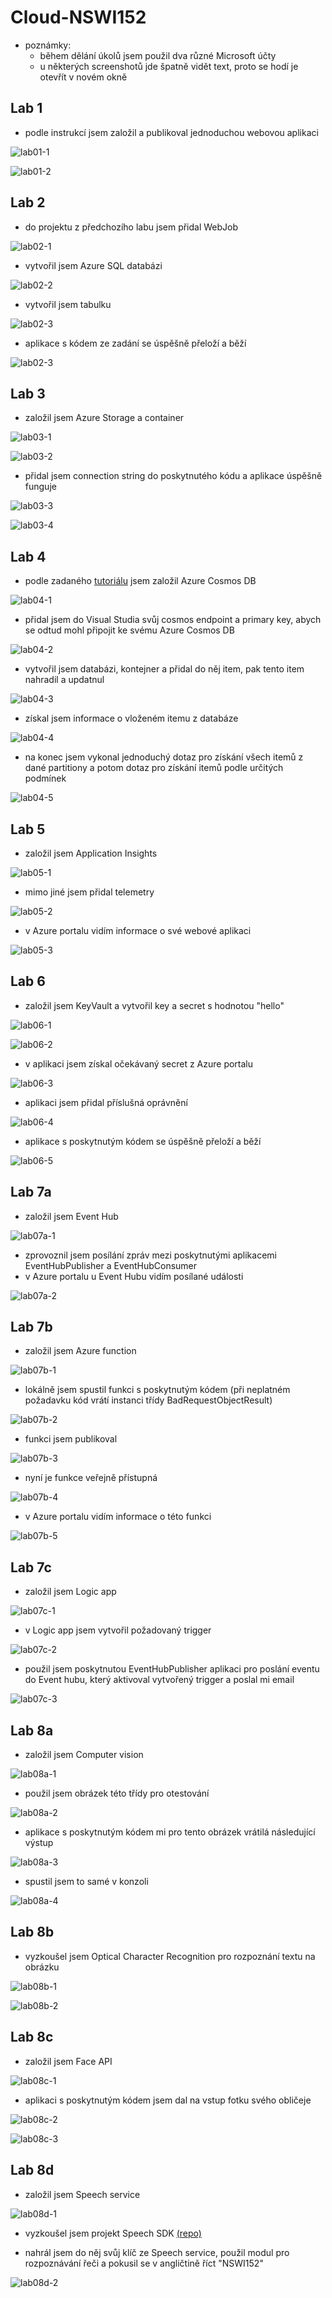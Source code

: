 # Cloud-NSWI152

- poznámky:
    - během dělání úkolů jsem použil dva různé Microsoft účty
    - u některých screenshotů jde špatně vidět text, proto se hodí je otevřít v novém okně

## Lab 1
- podle instrukcí jsem založil a publikoval jednoduchou webovou aplikaci

![lab01-1](Lab1-AppServicesDeployment/Lab1-01-VS-publish.png)

![lab01-2](Lab1-AppServicesDeployment/Lab1-02-Published-page.png)


## Lab 2

- do projektu z předchozího labu jsem přidal WebJob

![lab02-1](Lab2-AzureSQL/Lab-2-03-Web-Job.png)

- vytvořil jsem Azure SQL databázi

![lab02-2](Lab2-AzureSQL/Lab-2-01-Database-Created.png)

- vytvořil jsem tabulku

![lab02-3](Lab2-AzureSQL/Lab-2-02-Database-Query.png)

- aplikace s kódem ze zadání se úspěšně přeloží a běží

![lab02-3](Lab2-AzureSQL/Lab-2-04-App-Builded.png)


## Lab 3
- založil jsem Azure Storage a container

![lab03-1](Lab3-AzureBlobStorage/Lab3-01-Storage-Created.png)

![lab03-2](Lab3-AzureBlobStorage/Lab3-02-Container-Created.png)

- přidal jsem connection string do poskytnutého kódu a aplikace úspěšně funguje

![lab03-3](Lab3-AzureBlobStorage/Lab3-03-Successful-build.png)

![lab03-4](Lab3-AzureBlobStorage/Lab3-04-Web-Page.png)


## Lab 4
- podle zadaného [tutoriálu](https://learn.microsoft.com/en-us/azure/cosmos-db/nosql/quickstart-dotnet?tabs=azure-portal%2Cwindows%2Cpasswordless%2Csign-in-azure-cli) jsem založil Azure Cosmos DB

![lab04-1](Lab4-AzureCosmosDB/Lab-4-01-CreateCosmosDB.png)

- přidal jsem do Visual Studia svůj cosmos endpoint a primary key, abych se odtud mohl připojit ke svému Azure Cosmos DB

![lab04-2](Lab4-AzureCosmosDB/Lab-4-02-Authentication.png)

- vytvořil jsem databázi, kontejner a přidal do něj item, pak tento item nahradil a updatnul

![lab04-3](Lab4-AzureCosmosDB/Lab-4-03-SimpleDatabase.png)

- získal jsem informace o vloženém itemu z databáze

![lab04-4](Lab4-AzureCosmosDB/Lab-4-04-ItemRead.png)

- na konec jsem vykonal jednoduchý dotaz pro získání všech itemů z dané partitiony a potom dotaz pro získání itemů podle určitých podmínek

![lab04-5](Lab4-AzureCosmosDB/Lab-4-05-ItemQuery.png)


## Lab 5

- založil jsem Application Insights

![lab05-1](Lab5-ApplicationInsights/Lab5-01-Applications-Insights-created.png)

- mimo jiné jsem přidal telemetry

![lab05-2](Lab5-ApplicationInsights/Lab5-02-Telemetry-added.png)

- v Azure portalu vidím informace o své webové aplikaci

![lab05-3](Lab5-ApplicationInsights/Lab5-03-App-Insight.png)

## Lab 6

- založil jsem KeyVault a vytvořil key a secret s hodnotou "hello"

![lab06-1](Lab6-AzureKeyVault/Lab6-02-create-key.png)

![lab06-2](Lab6-AzureKeyVault/Lab6-01-create-secret.png)

- v aplikaci jsem získal očekávaný secret z Azure portalu

![lab06-3](Lab6-AzureKeyVault/Lab6-03-code-execution.png)

- aplikaci jsem přidal příslušná oprávnění

![lab06-4](Lab6-AzureKeyVault/Lab6-04-permission-settings.png)

- aplikace s poskytnutým kódem se úspěšně přeloží a běží

![lab06-5](Lab6-AzureKeyVault/Lab6-05-AppBuilded.png)


## Lab 7a

- založil jsem Event Hub

![lab07a-1](Lab7-Serverless/Lab7a-01-EventHubCreated.png)

- zprovoznil jsem posílání zpráv mezi poskytnutými aplikacemi EventHubPublisher a EventHubConsumer
- v Azure portalu u Event Hubu vidím posílané události

![lab07a-2](Lab7-Serverless/Lab7a-02-EventHubMessage.png)


## Lab 7b

- založil jsem Azure function

![lab07b-1](Lab7-Serverless/Lab7b-01-FunctionCreated.png)

- lokálně jsem spustil funkci s poskytnutým kódem (při neplatném požadavku kód vrátí instanci třídy BadRequestObjectResult)

![lab07b-2](Lab7-Serverless/Lab7b-02-FunctionLocal.png)

- funkci jsem publikoval

![lab07b-3](Lab7-Serverless/Lab7b-03-FunctionPublished.png)

- nyní je funkce veřejně přístupná

![lab07b-4](Lab7-Serverless/Lab7b-04-FunctionPublic.png)

- v Azure portalu vidím informace o této funkci

![lab07b-5](Lab7-Serverless/Lab7b-05-FunctionPublic2.png)


## Lab 7c

- založil jsem Logic app

![lab07c-1](Lab7-Serverless/Lab7c-01-LogicAppCreated.png)

- v Logic app jsem vytvořil požadovaný trigger

![lab07c-2](Lab7-Serverless/Lab7c-02-Workflow.png)


- použil jsem poskytnutou EventHubPublisher aplikaci pro poslání eventu do Event hubu, který aktivoval vytvořený trigger a poslal mi email

![lab07c-3](Lab7-Serverless/Lab7c-03-Email.png)


## Lab 8a

- založil jsem Computer vision

![lab08a-1](Lab8-CognitiveServices/Lab8a-01-ComputerVisionCreated.png)

- použil jsem obrázek této třídy pro otestování

![lab08a-2](Lab8-CognitiveServices/classroom.jpg)

- aplikace s poskytnutým kódem mi pro tento obrázek vrátilá následující výstup

![lab08a-3](Lab8-CognitiveServices/Lab8a-02-ComputerVisionClassroom.png)

- spustil jsem to samé v konzoli

![lab08a-4](Lab8-CognitiveServices/Lab8a-03-ComputerVisionConsole.png)


## Lab 8b

- vyzkoušel jsem Optical Character Recognition pro rozpoznání textu na obrázku

![lab08b-1](Lab8-CognitiveServices/ocr_1_image.jpg)

![lab08b-2](Lab8-CognitiveServices/Lab8b-01-OCR.png)


## Lab 8c

- založil jsem Face API

![lab08c-1](Lab8-CognitiveServices/Lab8c-01-FaceAPICreated.png)

- aplikaci s poskytnutým kódem jsem dal na vstup fotku svého obličeje

![lab08c-2](Lab8-CognitiveServices/face.png)

![lab08c-3](Lab8-CognitiveServices/Lab8c-02-Output.png)


## Lab 8d

- založil jsem Speech service

![lab08d-1](Lab8-CognitiveServices/Lab8d-01-SpeechServiceCreated.png)

- vyzkoušel jsem projekt Speech SDK [(repo)](https://github.com/Azure-Samples/cognitive-services-speech-sdk)

- nahrál jsem do něj svůj klíč ze Speech service, použil modul pro rozpoznávání řeči a pokusil se v angličtině říct "NSWI152"

![lab08d-2](Lab8-CognitiveServices/Lab8d-02-SpeechServiceTest.png)
